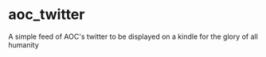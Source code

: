 # aoc_twitter
A simple feed of AOC's twitter to be displayed on a kindle for the glory of all humanity
